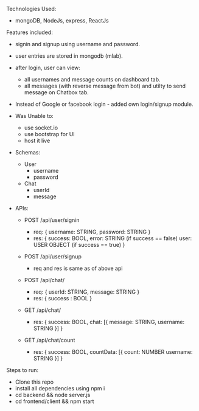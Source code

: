 Technologies Used:
- mongoDB, NodeJs, express, ReactJs


Features included:

- signin and signup using username and password.
- user entries are stored in mongodb (mlab).
- after login, user can view:
	- all usernames and message counts on dashboard tab.
	- all messages (with reverse message from bot) and utilty to send message on Chatbox tab. 

- Instead of Google or facebook login - added own login/signup module.
- Was Unable to:
	- use socket.io
	- use bootstrap for UI
    - host it live



- Schemas: 
	- User
		- username
		- password
	- Chat
		- userId
		- message

- APIs:

	- POST /api/user/signin
		- req: {
			username: STRING, 
			password: STRING
		}
		- res: {
			success: BOOL,
			error: STRING (if success == false)
			user: USER OBJECT (if success == true) 
			}

	- POST /api/user/signup
		- req and res is same as of above api

	- POST /api/chat/
		- req: {
			userId: STRING,
			message: STRING
		}
		- res: {
			success : BOOL
		}

	- GET /api/chat/
		- res: {
			success: BOOL,
			chat: [{
				message: STRING,
				username: STRING
			}]
		}

	- GET /api/chat/count
		- res: {
			success: BOOL,
			countData: [{
				count: NUMBER
				username: STRING
			}]
		}

Steps to run: 
- Clone this repo
- install all dependencies using npm i
- cd backend && node server.js
- cd frontend/client && npm start